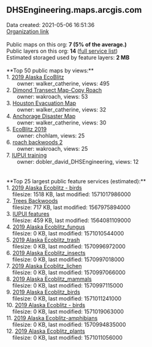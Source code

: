 <h2>DHSEngineering.maps.arcgis.com</h2> Data created: 2021-05-06 16:51:36 <br /><a target='new' href='https://DHSEngineering.maps.arcgis.com'>Organization link</a><br /><br />Public maps on this org: <b>7 (5% of the average.)</b><br />Public layers on this org: <b>14 </b>(<a target='new' href='https://services.arcgis.com/xj2lnsu84N4O75ZN/ArcGIS/rest/services'>full service list</a>)<br />Estimated storaged used by feature layers: <b>2 MB</b><br /><br />**Top 50 public maps by views:**<br />  1. <a target='new' href='https://www.arcgis.com/home/item.html?id=6de7e049b3a44c9f9d46141b77c1c0db'>2019 Alaska EcoBlitz</a> <br />  &nbsp;&nbsp;&nbsp;&nbsp; &nbsp;&nbsp;owner: walker_catherine, views: 495<br />  2. <a target='new' href='https://www.arcgis.com/home/item.html?id=8d2cfe6d46394d4596c4ea62acd0bff6'>Dimond Transect Map-Copy Roach</a> <br />  &nbsp;&nbsp;&nbsp;&nbsp; &nbsp;&nbsp;owner: wakroach, views: 53<br />  3. <a target='new' href='https://www.arcgis.com/home/item.html?id=2c9d5766751a446096ec98870da32e12'>Houston Evacuation Map</a> <br />  &nbsp;&nbsp;&nbsp;&nbsp; &nbsp;&nbsp;owner: walker_catherine, views: 32<br />  4. <a target='new' href='https://www.arcgis.com/home/item.html?id=72269978d2ed4e09a787f333794ca866'>Anchorage Disaster Map</a> <br />  &nbsp;&nbsp;&nbsp;&nbsp; &nbsp;&nbsp;owner: walker_catherine, views: 30<br />  5. <a target='new' href='https://www.arcgis.com/home/item.html?id=b34963d2afe24ee8885a7d155f634c70'>EcoBlitz 2019</a> <br />  &nbsp;&nbsp;&nbsp;&nbsp; &nbsp;&nbsp;owner: chohlam, views: 25<br />  6. <a target='new' href='https://www.arcgis.com/home/item.html?id=b3c4ec1aa662410580817e28bac625a6'>roach backwoods 2</a> <br />  &nbsp;&nbsp;&nbsp;&nbsp; &nbsp;&nbsp;owner: wakroach, views: 25<br />  7. <a target='new' href='https://www.arcgis.com/home/item.html?id=0687c38698f84451b78eca0691909bad'>IUPUI training</a> <br />  &nbsp;&nbsp;&nbsp;&nbsp; &nbsp;&nbsp;owner: dobler_david_DHSEngineering, views: 12<br /><br /><br />**Top 25 largest public feature services (estimated):**<br /> 1. <a target='new' href='https://www.arcgis.com/home/item.html?id=1852792c593d4eaa8648c8ff5f3a3a2b'>2019 Alaska Ecoblitz - birds</a><br /> &nbsp;&nbsp;&nbsp;&nbsp;filesize: 1518 KB, last modified: 1571017986000<br /> 2. <a target='new' href='https://www.arcgis.com/home/item.html?id=9311e283efd848928ef522e83a2e979e'>Trees Backwoods</a><br /> &nbsp;&nbsp;&nbsp;&nbsp;filesize: 717 KB, last modified: 1567975894000<br /> 3. <a target='new' href='https://www.arcgis.com/home/item.html?id=38c0a84e86ac443a95c30bae1e168c3d'>IUPUI features</a><br /> &nbsp;&nbsp;&nbsp;&nbsp;filesize: 459 KB, last modified: 1564081109000<br /> 4. <a target='new' href='https://www.arcgis.com/home/item.html?id=b30aace33c844abf9a1993b5f814cd97'>2019 Alaska Ecoblitz_fungus</a><br /> &nbsp;&nbsp;&nbsp;&nbsp;filesize: 0 KB, last modified: 1571010544000<br /> 5. <a target='new' href='https://www.arcgis.com/home/item.html?id=c081d2138a2649a29cd128018aa6dbc2'>2019 Alaska Ecoblitz_trash</a><br /> &nbsp;&nbsp;&nbsp;&nbsp;filesize: 0 KB, last modified: 1570996972000<br /> 6. <a target='new' href='https://www.arcgis.com/home/item.html?id=28262fd596e04a80972193ce243e9321'>2019 Alaska Ecoblitz_insects</a><br /> &nbsp;&nbsp;&nbsp;&nbsp;filesize: 0 KB, last modified: 1570997018000<br /> 7. <a target='new' href='https://www.arcgis.com/home/item.html?id=2e1a759fd4ae48d4b4fcb4ce2ceb1420'>2019 Alaska Ecoblitz_lichen</a><br /> &nbsp;&nbsp;&nbsp;&nbsp;filesize: 0 KB, last modified: 1570997066000<br /> 8. <a target='new' href='https://www.arcgis.com/home/item.html?id=25a302c057c14ef28a2f707178762a71'>2019 Alaska Ecoblitz_mammals</a><br /> &nbsp;&nbsp;&nbsp;&nbsp;filesize: 0 KB, last modified: 1570997115000<br /> 9. <a target='new' href='https://www.arcgis.com/home/item.html?id=c746dc5625fd406d84820c1f9516d1cc'>2019 Alaska Ecoblitz_birds</a><br /> &nbsp;&nbsp;&nbsp;&nbsp;filesize: 0 KB, last modified: 1571011241000<br /> 10. <a target='new' href='https://www.arcgis.com/home/item.html?id=bab451fbb3754e3db8ccdba82156baa1'>2019 Alaska Ecoblitz - birds</a><br /> &nbsp;&nbsp;&nbsp;&nbsp;filesize: 0 KB, last modified: 1571019063000<br /> 11. <a target='new' href='https://www.arcgis.com/home/item.html?id=8c9bfa6561014dce8c80bbe425b1493d'>2019 Alaska Ecoblitz-amphibians</a><br /> &nbsp;&nbsp;&nbsp;&nbsp;filesize: 0 KB, last modified: 1570994835000<br /> 12. <a target='new' href='https://www.arcgis.com/home/item.html?id=6b63aa367012486fa3f0279c7ec46dda'>2019 Alaska Ecoblitz_plants</a><br /> &nbsp;&nbsp;&nbsp;&nbsp;filesize: 0 KB, last modified: 1571011056000<br />